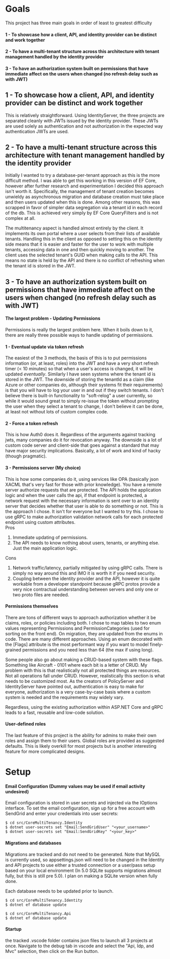 # Goals
This project has three main goals in order of least to greatest difficulty
#### 1 - To showcase how a client, API, and identity provider can be distinct and work together
#### 2 - To have a multi-tenant structure across this architecture with tenant management handled by the identity provider
#### 3 - To have an authorization system built on permissions that have immediate affect on the users when changed (no refresh delay such as with JWT)

## 1 - To showcase how a client, API, and identity provider can be distinct and work together

This is relatively straightforward. Using IdentityServer, the three projects are separated cleanly with JWTs issued by the identity provider. These JWTs are used solely as authentication and not authorization in the expected way authentication JWTs are used. 

## 2 - To have a multi-tenant structure across this architecture with tenant management handled by the identity provider

Initially I wanted to try a database-per-tenant approach as this is the more difficult method. I was able to get this working in this version of EF Core, however after further research and experimentation I decided this approach isn't worth it. Specifically, the management of tenant creation becomes unwieldy as asynchronous migration and database creation must take place and then users updated when this is done. Among other reasons, this was scrapped in favor of simpler data segregation via a tenant id in each record of the db. This is achieved very simply by EF Core QueryFilters and is not complex at all.

The multitenancy aspect is handled almost entirely by the client. It implements its own portal where a user selects from their lists of available tenants. Handling this in the client as opposed to setting this on the identity side means that it is easier and faster for the user to work with multiple tenants, accessing data in one and then quickly moving to another. The client uses the selected tenant's GUID when making calls to the API. This means no state is held by the API and there is no conflict of refreshing when the tenant id is stored in the JWT.

## 3 - To have an authorization system built on permissions that have immediate affect on the users when changed (no refresh delay such as with JWT)

#### The largest problem - Updating Permissions
Permissions is really the largest problem here. When it boils down to it, there are really three possible ways to handle updating of permissions.
#### 1 - Eventual update via token refresh
The easiest of the 3 methods, the basis of this is to put permissions information (or, at least, roles) into the JWT and have a very short refresh timer (< 10 minutes) so that when a user's access is changed, it will be updated *eventually*. Similarly I have seen systems where the tenant id is stored in the JWT. The downside of storing the tenantId as a claim (like Azure or other companies do, although their systems fit their requirements) is that you will have to log your user in and out if they switch tenants. I don't believe there is built-in
functionality to "soft-relog" a user currently, so while it would sound great to simply re-issue the token without prompting the user when they select a tenant to change, I don't believe it can be done, at least not without lots of custom complex code.

#### 2 - Force a token refresh
This is how Auth0 does it. Regardless of the arguments against tracking jwts, many companies do it for revocation anyway. The downside is a lot of custom code server and client-side that goes against a standard that may have major security implications. Basically, a lot of work and kind of hacky (though pragmatic).

#### 3 - Permissions server (My choice)
This is how some companies do it, using services like OPA (basically json XACML that's very fast for those with prior knowledge). You have a remote server authorize requests that are protected. The API holds the application logic and when the user calls the api, if that endpoint is protected, a network request with the necessary information is sent over to an identity server that decides whether that user is able to do something or not. This is the approach I chose. It isn't for everyone but I wanted to try this. I chose to use gRPC to make authorization validation network calls for each protected endpoint using custom attributes.<br>
Pros<br>
1. Immediate updating of permissions.
2. The API needs to know nothing about users, tenants, or anything else. Just the main application logic.<br>


Cons<br>
1. Network traffic/latency, partially mitigated by using gRPC calls. There is simply no way around this and IMO it is worth it if you need security.
2. Coupling between the identity provider and the API, however it is quite workable from a developer standpoint because gRPC protos provide a very nice contractual understanding between servers and only one or two proto files are needed.

#### Permissions themselves
There are tons of different ways to approach authorization whether it be claims, roles, or policies including both. I chose to map tables to two enum values representing Permissions and PermissionCategories (used for sorting on the front end). On migration, they are updated from the enums in code. There are many different approaches. Using an enum decorated with the [Flags] attribute is the most performant way if you want to model finely-grained permissions and you need less than 64 (the max if using long).

Some people also go about making a CRUD-based system with these flags. Something like Aircraft - 0101 where each bit is a letter of CRUD. My problem with this is that realistically not all protected things are resources. Not all operations fall under CRUD. However, realistically this section is what needs to be customized most. As the creators of PolicyServer and IdentityServer have pointed out, authentication is easy to make for everyone, authorization is a very case-by-case basis where a custom system is needed and the requirements may widely vary. 

Regardless, using the existing authorization within ASP.NET Core and gRPC leads to a fast, reusable and low-code solution.

#### User-defined roles
The last feature of this project is the ability for admins to make their own roles and assign them to their users. Global roles are provided as suggested defaults. This is likely overkill for most projects but is another interesting feature for more complicated designs.

# Setup
#### Email Configuration (Dummy values may be used if email activity undesired)
Email configuration is stored in user secrets and injected via the IOptions<TOptions> interface.
To set the email configuration, sign up for a free account with SendGrid and enter your credentials into user secrets:
```
$ cd src/CoreMultiTenancy.Identity
$ dotnet user-secrets set "Email:SendGridUser" "<your_username>"
$ dotnet user-secrets set "Email:SendGridKey" "<your_key>"
```
#### Migrations and databases
Migrations are tracked and do not need to be generated. Note that MySQL is currently used, so
appsettings.json will need to be changed in the Identity and API projects to use either a trusted connection
or a user/pass setup based on your local environment (In 5.0 SQLite supports migrations almost fully, but this is still pre 5.0). I plan on making a SQLite version when fully done.

Each database needs to be updated prior to launch.
```
$ cd src/CoreMultiTenancy.Identity
$ dotnet ef database update

$ cd src/CoreMultiTenancy.Api
$ dotnet ef database update
```

#### Startup
the tracked .vscode folder contains json files to launch all 3 projects at once. Navigate to the
debug tab in vscode and select the "Api, Idp, and Mvc" selection, then click on the Run button.
